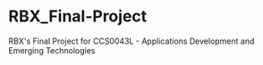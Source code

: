# RBX_Final-Project
RBX's Final Project for CCS0043L - Applications Development and Emerging Technologies
